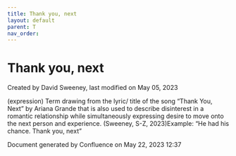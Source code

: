 ```yaml
---
title: Thank you, next
layout: default
parent: T
nav_order:
---
```


# Thank you, next

Created by  David Sweeney, last modified on May 05, 2023

(expression) Term drawing from the lyric/ title of the song “Thank You, Next” by Ariana Grande that is also used to describe disinterest in a romantic relationship while simultaneously expressing desire to move onto the next person and experience. (Sweeney, S-Z, 2023)Example: “He had his chance. Thank you, next”

Document generated by Confluence on May 22, 2023 12:37


